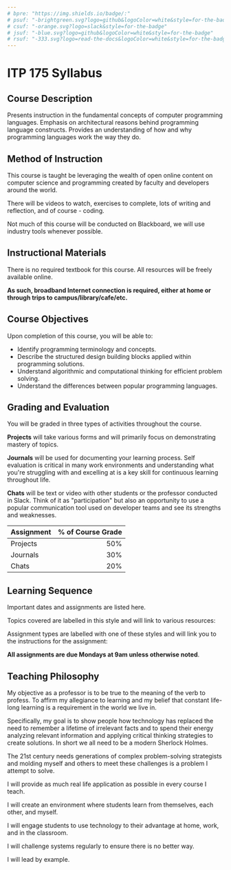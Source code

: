 ```yaml
---
# bpre: "https://img.shields.io/badge/:"
# psuf: "-brightgreen.svg?logo=github&logoColor=white&style=for-the-badge"
# csuf: "-orange.svg?logo=slack&style=for-the-badge"
# jsuf: "-blue.svg?logo=github&logoColor=white&style=for-the-badge"
# rsuf: "-333.svg?logo=read-the-docs&logoColor=white&style=for-the-badge"
---
```


# ITP 175 Syllabus

## Course Description

Presents instruction in the fundamental concepts of computer programming languages. Emphasis on architectural reasons behind programming language constructs. Provides an understanding of how and why programming languages work the way they do.

## Method of Instruction

This course is taught be leveraging the wealth of open online content on computer science and programming created by faculty and developers around the world.

There will be videos to watch, exercises to complete, lots of writing and reflection, and of course - coding.

Not much of this course will be conducted on Blackboard, we will use industry tools whenever possible.

## Instructional Materials

There is no required textbook for this course. All resources will be freely available online.

**As such, broadband Internet connection is required, either at home or through trips to campus/library/cafe/etc.**

## Course Objectives

Upon completion of this course, you will be able to:

* Identify programming terminology and concepts.
* Describe the structured design building blocks applied within programming solutions.
* Understand algorithmic and computational thinking for efficient problem solving.
* Understand the differences between popular programming languages.

## Grading and Evaluation

You will be graded in three types of activities throughout the course.

**Projects** will take various forms and will primarily focus on demonstrating mastery of topics.

**Journals** will be used for documenting your learning process. Self evaluation is critical in many work environments and understanding what you're struggling with and excelling at is a key skill for continuous learning throughout life.

**Chats** will be text or video with other students or the professor conducted in Slack. Think of it as "participation" but also an opportunity to use a popular communication tool used on developer teams and see its strengths and weaknesses.

|Assignment |  % of Course Grade |
|:----------|-------------------:|
| Projects  |                50% |
| Journals  |                30% |
| Chats     |                20% |

## Learning Sequence

Important dates and assignments are listed here.

Topics covered are labelled in this style and will link to various resources:

<!-- ![readings]({{ page.bpre }}-Content_Topic{{ page.rsuf }}) -->

Assignment types are labelled with one of these styles and will link you to the instructions for the assignment:

<!-- ![projects]({{ page.bpre }}_Point_Value-Projects{{ page.psuf }})  
![chats]({{ page.bpre }}_Point_Value-Slack_Chats{{ page.csuf }})  
![journals]({{ page.bpre }}_Point_Value-Journals{{ page.jsuf }}) -->

**All assignments are due Mondays at 9am unless otherwise noted**.

<!-- | Week | Starts | Object | Academic Calendar |
|------|--------|--------|-------------------|
|00|`08/27`| [![Welcome]({{ page.bpre }}-Welcome{{ page.rsuf }})](welcome)<br />[![introductions]({{ page.bpre }}_10-Introductions{{ page.csuf }})](chats/0-introductions)| |
|01|`09/03`| [![0-hello-world]({{ page.bpre }}_20-0--hello--world{{ page.jsuf }})][1]<br />[![Command Line Interface Languages]({{ page.bpre }}-Command_Line_Interfaces{{ page.rsuf }})](cli-languages)<br />[![Dig deeper into commands]({{ page.bpre }}_10-Digging_deeper_into_commands{{ page.csuf }})](chats/1-commands) |Labor Day (no classes, college closed) `09/03` |
|02|`09/10`| [![Programming Concepts 1]({{ page.bpre }}-Programming_Concepts_1{{ page.rsuf }})](programming-concepts-1)<br />[![Asking questions]({{ page.bpre }}_10-asking_questions{{ page.csuf }})](chats/2-concepts-1)<br />[![1-concepts-journal]({{ page.bpre }}_20-1--concepts--journal{{ page.jsuf }})][2] | Last day to add `09/11`<br />Last day to drop `09/12`|
|03|`09/17`| [![Markup Languages]({{ page.bpre }}-Markup_Languages{{ page.rsuf }})](markup-languages)<br />[![Why learn markup languages?]({{ page.bpre }}_10-why_learn_markup{{ page.csuf }})](chats/3-markup)<br />[![j2-language-differences]({{ page.bpre }}_20-j2--language--differences{{ page.jsuf }})][3] ||
|04|`09/24`| [![Programming Concepts 2]({{ page.bpre }}-Programming_Concepts_2{{ page.rsuf }})](programming-concepts-2)<br />[![Asking questions]({{ page.bpre }}_10-asking_questions{{ page.csuf }})](chats/4-concepts-2) ||
|05|`10/01`| Interpreted Languages |Student research/reading day (no classes, college open) `10/02`|
|06|`10/08`| Interpreted Languages ||
|07|`10/15`| Interpreted Languages ||
|08|`10/22`| Imperative Languages ||
|09|`10/29`| Imperative Languages |Last day to withdraw `10/31` |
|10|`11/05`| Imperative Languages||
|11|`11/12`| Declarative Languages||
|12|`11/19`| Declarative Languages|Student research/reading day (no classes, college open) `11/21`<br />Thanksgiving (no classes, college closed) `11/22 - 11/24`|
|13|`11/26`| Final Project ||
|14|`12/03`| Final Project |Last day of class `12/07` |
|15|`12/10`| Final Project |Final exams `12/10 - 12/14` |
|16|`12/17`| |Grades due `12/17` | -->

## Teaching Philosophy

My objective as a professor is to be true to the meaning of the verb to profess. To affirm my allegiance to learning and my belief that constant life-long learning is a requirement in the world we live in.

Specifically, my goal is to show people how technology has replaced the need to remember a lifetime of irrelevant facts and to spend their energy analyzing relevant information and applying critical thinking strategies to create solutions. In short we all need to be a modern Sherlock Holmes.

The 21st century needs generations of complex problem-solving strategists and molding myself and others to meet these challenges is a problem I attempt to solve.

I will provide as much real life application as possible in every course I teach.

I will create an environment where students learn from themselves, each other, and myself.

I will engage students to use technology to their advantage at home, work, and in the classroom.

I will challenge systems regularly to ensure there is no better way.

I will lead by example.

[//]: # (References)
[1]: https://itp-175-fa18.github.io/0-hello-world/
[2]: https://itp-175-fa18.github.io/1-concepts-journal
[3]: https://itp-175-fa18.github.io/j2-language-differences